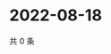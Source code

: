 # 2022-08-18

共 0 条

<!-- BEGIN WEIBO -->
<!-- 最后更新时间 Thu Aug 18 2022 22:07:48 GMT+0800 (China Standard Time) -->

<!-- END WEIBO -->
